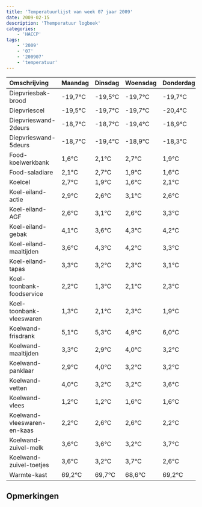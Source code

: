 ```yaml
---
title: 'Temperatuurlijst van week 07 jaar 2009'
date: 2009-02-15
description: 'Themperatuur logboek'
categories:
    - 'HACCP'
tags:
    - '2009'
    - '07'
    - '200907'
    - 'temperatuur'
---
```

|Omschrijving|Maandag|Dinsdag|Woensdag|Donderdag|Vrijdag|Zaterdag|Zondag|
|:---|:---|:---|:---|:---|:---|:---|:---|
|Diepvriesbak-brood|-19,7°C|-19,5°C|-19,7°C|-19,7°C|-20,4°C|-19,9°C|-19,3°C|
|Diepvriescel|-19,5°C|-19,7°C|-19,7°C|-20,4°C|-19,9°C|-19,3°C|-20,1°C|
|Diepvrieswand-2deurs|-18,7°C|-18,7°C|-19,4°C|-18,9°C|-18,3°C|-19,1°C|-19,4°C|
|Diepvrieswand-5deurs|-18,7°C|-19,4°C|-18,9°C|-18,3°C|-19,1°C|-19,4°C|-18,9°C|
|Food-koelwerkbank|1,6°C|2,1°C|2,7°C|1,9°C|1,6°C|2,1°C|1,6°C|
|Food-saladiare|2,1°C|2,7°C|1,9°C|1,6°C|2,1°C|1,6°C|2,3°C|
|Koelcel|2,7°C|1,9°C|1,6°C|2,1°C|1,6°C|2,3°C|2,2°C|
|Koel-eiland-actie|2,9°C|2,6°C|3,1°C|2,6°C|3,3°C|3,2°C|2,3°C|
|Koel-eiland-AGF|2,6°C|3,1°C|2,6°C|3,3°C|3,2°C|2,3°C|3,1°C|
|Koel-eiland-gebak|4,1°C|3,6°C|4,3°C|4,2°C|3,3°C|4,1°C|4,3°C|
|Koel-eiland-maaltijden|3,6°C|4,3°C|4,2°C|3,3°C|4,1°C|4,3°C|3,9°C|
|Koel-eiland-tapas|3,3°C|3,2°C|2,3°C|3,1°C|3,3°C|2,9°C|4,0°C|
|Koel-toonbank-foodservice|2,2°C|1,3°C|2,1°C|2,3°C|1,9°C|3,0°C|2,2°C|
|Koel-toonbank-vleeswaren|1,3°C|2,1°C|2,3°C|1,9°C|3,0°C|2,2°C|2,2°C|
|Koelwand-frisdrank|5,1°C|5,3°C|4,9°C|6,0°C|5,2°C|5,2°C|5,6°C|
|Koelwand-maaltijden|3,3°C|2,9°C|4,0°C|3,2°C|3,2°C|3,6°C|3,6°C|
|Koelwand-panklaar|2,9°C|4,0°C|3,2°C|3,2°C|3,6°C|3,6°C|3,2°C|
|Koelwand-vetten|4,0°C|3,2°C|3,2°C|3,6°C|3,6°C|3,2°C|3,7°C|
|Koelwand-vlees|1,2°C|1,2°C|1,6°C|1,6°C|1,2°C|1,7°C|0,6°C|
|Koelwand-vleeswaren-en-kaas|2,2°C|2,6°C|2,6°C|2,2°C|2,7°C|1,6°C|2,2°C|
|Koelwand-zuivel-melk|3,6°C|3,6°C|3,2°C|3,7°C|2,6°C|3,2°C|2,9°C|
|Koelwand-zuivel-toetjes|3,6°C|3,2°C|3,7°C|2,6°C|3,2°C|2,9°C|2,8°C|
|Warmte-kast|69,2°C|69,7°C|68,6°C|69,2°C|68,9°C|68,8°C|68,0°C|

## Opmerkingen


